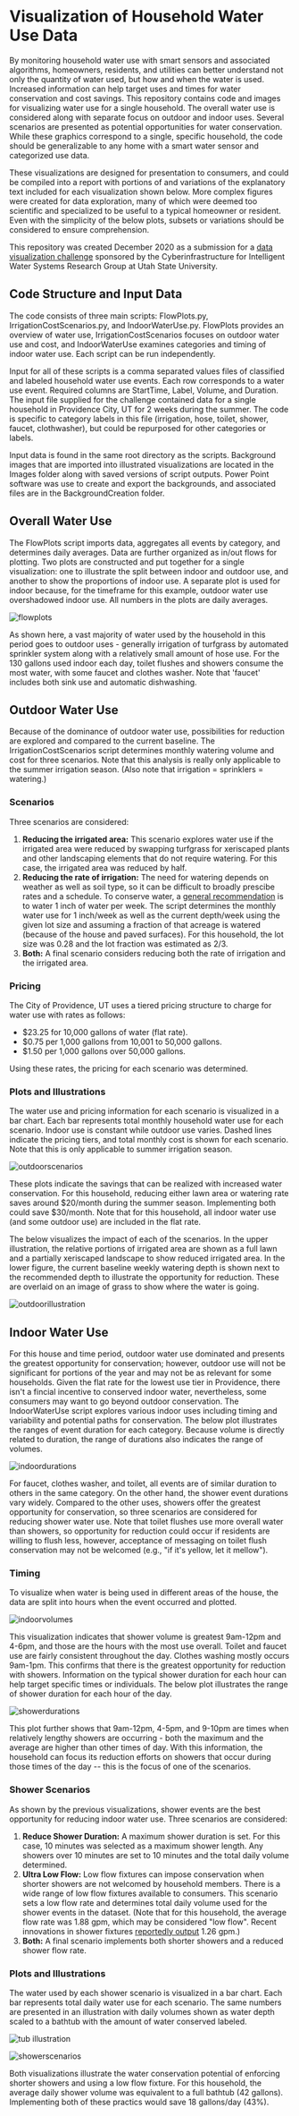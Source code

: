 # Visualization of Household Water Use Data

By monitoring household water use with smart sensors and associated algorithms, homeowners, residents, and utilities can better understand not only the quantity of water used, but how and when the water is used. Increased information can help target uses and times for water conservation and cost savings. This repository contains code and images for visualizing water use for a single household. The overall water use is considered along with separate focus on outdoor and indoor uses. Several scenarios are presented as potential opportunities for water conservation. While these graphics correspond to a single, specific household, the code should be generalizable to any home with a smart water sensor and categorized use data.

These visualizations are designed for presentation to consumers, and could be compiled into a report with portions of and variations of the explanatory text included for each visualization shown below. More complex figures were created for data exploration, many of which were deemed too scientific and specialized to be useful to a typical homeowner or resident. Even with the simplicity of the below plots, subsets or variations should be considered to ensure comprehension.

This repository was created December 2020 as a submission for a [data visualization challenge](https://github.com/UCHIC/CIWS-VisChallenge/) sponsored by the Cyberinfrastructure for Intelligent Water Systems Research Group at Utah State University.

## Code Structure and Input Data
The code consists of three main scripts: FlowPlots.py, IrrigationCostScenarios.py, and IndoorWaterUse.py. FlowPlots provides an overview of water use, IrrigationCostScenarios focuses on outdoor water use and cost, and IndoorWaterUse examines categories and timing of indoor water use. Each script can be run independently.

Input for all of these scripts is a comma separated values files of classified and labeled household water use events. Each row corresponds to a water use event. Required columns are StartTime, Label, Volume, and Duration. The input file supplied for the challenge contained data for a single household in Providence City, UT for 2 weeks during the summer. The code is specific to category labels in this file (irrigation, hose, toilet, shower, faucet, clothwasher), but could be repurposed for other categories or labels.

Input data is found in the same root directory as the scripts. Background images that are imported into illustrated visualizations are located in the Images folder along with saved versions of script outputs. Power Point software was use to create and export the backgrounds, and associated files are in the BackgroundCreation folder.

## Overall Water Use
The FlowPlots script imports data, aggregates all events by category, and determines daily averages. Data are further organized as in/out flows for plotting. Two plots are constructed and put together for a single visualization: one to illustrate the split between indoor and outdoor use, and another to show the proportions of indoor use. A separate plot is used for indoor because, for the timeframe for this example, outdoor water use overshadowed indoor use. All numbers in the plots are daily averages.

![flowplots](/Images/flowplots.png)

As shown here, a vast majority of water used by the household in this period goes to outdoor uses - generally irrigation of turfgrass by automated sprinkler system along with a relatively small amount of hose use. For the 130 gallons used indoor each day, toilet flushes and showers consume the most water, with some faucet and clothes washer. Note that 'faucet' includes both sink use and automatic dishwashing.

## Outdoor Water Use
Because of the dominance of outdoor water use, possibilities for reduction are explored and compared to the current baseline. The IrrigationCostScenarios script determines monthly watering volume and cost for three scenarios. Note that this analysis is really only applicable to the summer irrigation season. (Also note that irrigation = sprinklers = watering.)

### Scenarios
Three scenarios are considered:
1. **Reducing the irrigated area:** This scenario explores water use if the irrigated area were reduced by swapping turfgrass for xeriscaped plants and other landscaping elements that do not require watering. For this case, the irrigated area was reduced by half.
2. **Reducing the rate of irrigation:** The need for watering depends on weather as well as soil type, so it can be difficult to broadly prescibe rates and a schedule. To conserve water, a [general recommendation](https://www.lowes.com/n/how-to/watering-tips) is to water 1 inch of water per week. The script determines the monthly water use for 1 inch/week as well as the current depth/week using the given lot size and assuming a fraction of that acreage is watered (because of the house and paved surfaces). For this household, the lot size was 0.28 and the lot fraction was estimated as 2/3.
3. **Both:** A final scenario considers reducing both the rate of irrigation and the irrigated area.

### Pricing
The City of Providence, UT uses a tiered pricing structure to charge for water use with rates as follows: 
- $23.25 for 10,000 gallons of water (flat rate).
- $0.75 per 1,000 gallons from 10,001 to 50,000 gallons.
- $1.50 per 1,000 gallons over 50,000 gallons.

Using these rates, the pricing for each scenario was determined.

### Plots and Illustrations
The water use and pricing information for each scenario is visualized in a bar chart. Each bar represents total monthly household water use for each scenario. Indoor use is constant while outdoor use varies. Dashed lines indicate the pricing tiers, and total monthly cost is shown for each scenario. Note that this is only applicable to summer irrigation season.

![outdoorscenarios](/Images/outdoor_scenarios.png)

These plots indicate the savings that can be realized with increased water conservation. For this household, reducing either lawn area or watering rate saves around $20/month during the summer season. Implementing both could save $30/month. Note that for this household, all indoor water use (and some outdoor use) are included in the flat rate.

 The below visualizes the impact of each of the scenarios. In the upper illustration, the relative portions of irrigated area are shown as a full lawn and a partially xeriscaped landscape to show reduced irrigated area. In the lower figure, the current baseline weekly watering depth is shown next to the recommended depth to illustrate the opportunity for reduction. These are overlaid on an image of grass to show where the water is going.
 
 ![outdoorillustration](/Images/outdoor_illustration.png)
 
 ## Indoor Water Use
For this house and time period, outdoor water use dominated and presents the greatest opportunity for conservation; however, outdoor use will not be significant for portions of the year and may not be as relevant for some households. Given the flat rate for the lowest use tier in Providence, there isn't a fincial incentive to conserved indoor water, nevertheless, some consumers may want to go beyond outdoor conservation. The IndoorWaterUse script explores various indoor uses including timing and variability and potential paths for conservation. The below plot illustrates the ranges of event duration for each category. Because volume is directly related to duration, the range of durations also indicates the range of volumes. 

![indoordurations](/Images/indoor_durations.png)

For faucet, clothes washer, and toilet, all events are of similar duration to others in the same category. On the other hand, the shower event durations vary widely. Compared to the other uses, showers offer the greatest opportunity for conservation, so three scenarios are considered for reducing shower water use. Note that toilet flushes use more overall water than showers, so opportunity for reduction could occur if residents are willing to flush less, however, acceptance of messaging on toilet flush conservation may not be welcomed (e.g., "if it's yellow, let it mellow").

### Timing
To visualize when water is being used in different areas of the house, the data are split into hours when the event occurred and plotted.

![indoorvolumes](/Images/indoor_volumes.png)

This visualization indicates that shower volume is greatest 9am-12pm and 4-6pm, and those are the hours with the most use overall. Toilet and faucet use are fairly consistent throughout the day. Clothes washing mostly occurs 9am-1pm. This confirms that there is the greatest opportunity for reduction with showers. Information on the typical shower duration for each hour can help target specific times or individuals. The below plot illustrates the range of shower duration for each hour of the day.

![showerdurations](/Images/shower_durations.png)

This plot further shows that 9am-12pm, 4-5pm, and 9-10pm are times when relatively lengthy showers are occurring - both the maximum and the average are higher than other times of day. With this information, the household can focus its reduction efforts on showers that occur during those times of the day -- this is the focus of one of the scenarios.

### Shower Scenarios
As shown by the previous visualizations, shower events are the best opportunity for reducing indoor water use. Three scenarios are considered:
1. **Reduce Shower Duration:** A maximum shower duration is set. For this case, 10 minutes was selected as a maximum shower length. Any showers over 10 minutes are set to 10 minutes and the total daily volume determined.
2. **Ultra Low Flow:** Low flow fixtures can impose conservation when shorter showers are not welcomed by household members. There is a wide range of low flow fixtures available to consumers. This scenario sets a low flow rate and determines total daily volume used for the shower events in the dataset. (Note that for this household, the average flow rate was 1.88 gpm, which may be considered "low flow". Recent innovations in shower fixtures [reportedly output](https://nebia.com/collections) 1.26 gpm.)
3. **Both:** A final scenario implements both shorter showers and a reduced shower flow rate. 

### Plots and Illustrations
The water used by each shower scenario is visualized in a bar chart. Each bar represents total daily water use for each scenario. The same numbers are presented in an illustration with daily volumes shown as water depth scaled to a bathtub with the amount of water conserved labeled.

![tub illustration](/Images/tub_illustration.png)

![showerscenarios](/Images/shower_scenarios.png)

Both visualizations illustrate the water conservation potential of enforcing shorter showers and using a low flow fixture. For this household, the average daily shower volume was equivalent to a full bathtub (42 gallons). Implementing both of these practics would save 18 gallons/day (43%).
